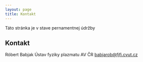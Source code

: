 ```yaml
---
layout: page
title: Kontakt
---
```


<p class="message">
  Táto stránka je v stave pernamentnej údržby
</p>

## Kontakt

Róbert Babjak
Ústav fyziky plazmatu AV ČR
babjarob@fjfi.cvut.cz
